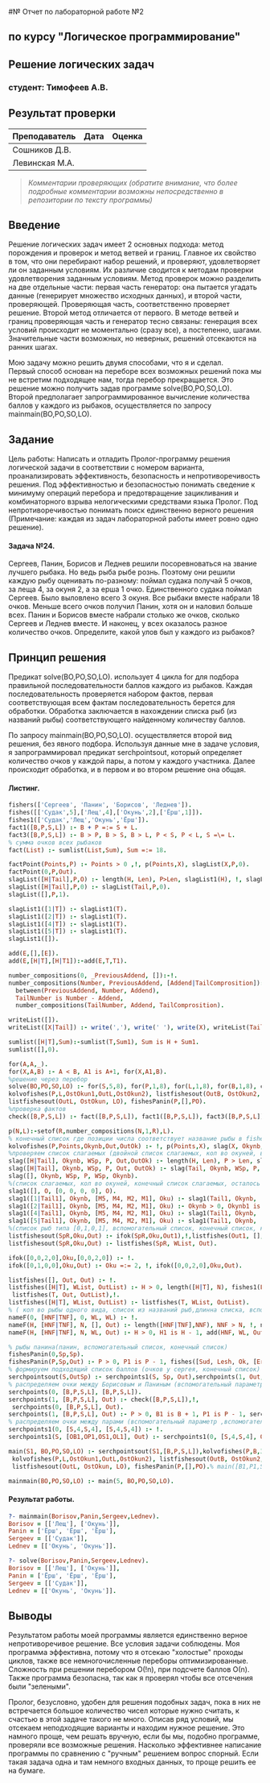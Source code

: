 #№ Отчет по лабораторной работе №2
## по курсу "Логическое программирование"

## Решение логических задач

### студент: Тимофеев А.В.

## Результат проверки

| Преподаватель     | Дата         |  Оценка       |
|-------------------|--------------|---------------|
| Сошников Д.В. |              |               |
| Левинская М.А.|              |               |

> *Комментарии проверяющих (обратите внимание, что более подробные комментарии возможны непосредственно в репозитории по тексту программы)*


## Введение

Решение логических задач имеет 2 основных подхода: метод порождения и проверок и метод ветвей и границ. Главное их свойство в том, что они перебирают набор решений, и проверяют, удовлетворяет ли он заданным условиям. Их различие сводится к методам проверки удовлетворения заданным условиям. Метод проверок можно разделить на две отдельные части: первая часть генератор: она пытается угадать данные (генерирует множество исходных данных), и второй части, проверяющей. Проверяющая часть, соответственно проверяет решение. Второй метод отличается от первого. В методе ветвей и границ проверяющая часть и генератор тесно связаны: генерация всех условий происходит не моментально (сразу все), а постепенно, шагами. Значительные части возможных, но неверных, решений отсекаются на ранних шагах.

Мою задачу можно решить двумя способами, что я и сделал.<br>Первый способ основан на переборе всех возможных решений пока мы не встретим подходящее нам, тогда перебор прекращается. Это решение можно получить задав программе solve(BO,PO,SO,LO).<br> Второй  предполагает запрограммированное вычисление количества баллов у каждого из рыбаков, осуществляется по запросу mainmain(BO,PO,SO,LO).

## Задание

Цель работы: Написать и отладить Пролог-программу решения логической задачи в соответствии с номером варианта, проанализировать эффективность, безопасность и непротиворечивость решения. Под эффективностью и безопасностью понимать сведение к минимуму операций перебора и предотвращение зацикливания и комбинаторного взрыва нелогическими средствами языка Пролог. Под непротиворечивостью понимать поиск единственно верного решения (Примечание: каждая из задач лабораторной работы имеет ровно одно решение).
#### Задача №24.
Сергеев, Панин, Борисов и Леднев решили посоревноваться на звание лучшего рыбака. Но ведь рыба рыбе рознь. Поэтому они решили каждую рыбу оценивать по-разному: поймал судака получай 5 очков, за леща 4, за окуня 2, а за ерша 1 очко. Единственного судака поймал Сергеев. Было выловлено всего 3 окуня. Все рыбаки вместе набрали 18 очков. Меньше всего очков получил Панин, хотя он и наловил больше всех. Панин и Борисов вместе набрали столько же очков, сколько Сергеев и Леднев вместе. И наконец, у всех оказалось разное количество очков. Определите, какой улов был у каждого из рыбаков?

## Принцип решения

Предикат solve(BO,PO,SO,LO). использует 4 цикла for для подбора правильной последовательности баллов каждого из рыбаков. Каждая последовательность проверяется набором фактов, первая соответствующая всем фактам последовательность берется для обработки. Обработка заключается в нахождении списка рыб (из названий рыбы) соответствующего найденному количеству баллов.   

По запросу mainmain(BO,PO,SO,LO). осуществляется второй вид решения, без явного подбора. Используя данные мне в задаче условия, я запрограммировал предикат serchpointsout, который определяет количество очков у каждой пары, а потом у каждого участника. Далее происходит обработка, и в первом и во втором решение она общая. 

#### Листинг.

```prolog
fishers(['Сергеев', 'Панин', 'Борисов', 'Леднев']).
fishes([['Судак',5],['Лещ',4],['Окунь',2],['Ёрш',1]]).
fishes1(['Судак','Лещ','Окунь','Ёрш']).
fact1([B,P,S,L]) :- B + P =:= S + L.
fact3([B,P,S,L]) :- B > P, B > S, B > L, P < S, P < L, S =\= L.
% сумма очков всех рыбаков
fact(List) :- sumlist(List,Sum), Sum =:= 18.

factPoint(Points,P) :- Points > 0 ,!, p(Points,X), slagList(X,P,0).
factPoint(0,P,Out).
slagList([H|Tail],P,O) :- length(H, Len), P>Len, slagList1(H), !, slagList([],P,1).
slagList([H|Tail],P,0) :- slagList(Tail,P,0).
slagList([],P,1). 

slagList1([1|T]) :- slagList1(T).
slagList1([2|T]) :- slagList1(T).
slagList1([4|T]) :- slagList1(T).
slagList1([5|T]) :- slagList1(T).
slagList1([]).

add(E,[],[E]).
add(E,[H|T],[H|T1]):-add(E,T,T1).

number_compositions(0, _PreviousAddend, []):-!.
number_compositions(Number, PreviousAddend, [Addend|TailComprosition]):-
  between(PreviousAddend, Number, Addend),
  TailNumber is Number - Addend,
  number_compositions(TailNumber, Addend, TailComprosition).

writeList([]).
writeList([X|Tail]) :- write(','), write(' '), write(X), writeList(Tail).

sumlist([H|T],Sum):-sumlist(T,Sum1), Sum is H + Sum1.
sumlist([],0).

for(A,A,_).
for(X,A,B) :- A < B, A1 is A+1, for(X,A1,B).
%решение через перебор
solve(BO,PO,SO,LO) :- for(S,5,8), for(P,1,8), for(L,1,8), for(B,1,8), check([B,P,S,L]),!,kolvofishes(P,B,3,OutB,OstOkun),kolvofishes(P,S,OstOkun,OutSer,OstOkun1),
kolvofishes(P,L,OstOkun1,OutL,OstOkun2), listfishesout(OutB, OstOkun2, BO), listfishesout(OutSer, OstOkun2, SO), 
listfishesout(OutL, OstOkun, LO), fishesPanin(P,[],PO).
%проверка фактов
check([B,P,S,L]) :- fact([B,P,S,L]), fact1([B,P,S,L]), fact3([B,P,S,L]), factPoint(B,P), factPoint(S,P), factPoint(L,P).

p(N,L):-setof(R,number_compositions(N,1,R),L).
% конечный список где позиции числа соответствует название рыбы в fishes1(['Судак','Лещ','Окунь','Ёрш']) число обозначает шт рыбы, оставшиеся окуни)
kolvofishes(P,Points,Okynb,Out,OutOk) :- !, p(Points,X), slag(X, Okynb, WSp, P, Out, OutOk).
%проверяем список слагаемых (двойной список слагаемых, кол во окуней, вспомогательный список, Кол-во рыб у панина, конечный список, конечное кол-во окуней)
slag([H|Tail], Okynb, WSp, P, Out,OutOk) :- length(H, Len), P > Len, slag1(H, Okynb, Out1, Oku),!,slag(Tail, Oku, Out1, P, Out,OutOk). % отрицание 
slag([H|Tail], Okynb, WSp, P, Out, OutOk) :- slag(Tail, Okynb, WSp, P, Out,OutOk).
slag([], Okynb, WSp, P, WSp, Okynb).
%(список слагаемых, кол во окуней, конечный список слагаемых, осталось окуней)
slag1([], O, [0, 0, 0, 0], O).
slag1([1|Tail1], Okynb, [M5, M4, M2, M1], Oku) :- slag1(Tail1, Okynb, [M5, M4, M2, M11], Oku), M1 is M11 + 1.
slag1([2|Tail1], Okynb, [M5, M4, M2, M1], Oku) :- Okynb > 0, Okynb1 is Okynb - 1, slag1(Tail1, Okynb1, [M5, M4, M22, M1], Oku),M2 is M22 + 1.
slag1([4|Tail1], Okynb, [M5, M4, M2, M1], Oku) :- slag1(Tail1, Okynb, [M5, M44, M2, M1], Oku),M4 is M44 + 1.
slag1([5|Tail1], Okynb, [M5, M4, M2, M1], Oku) :- slag1(Tail1, Okynb, [M55, M4, M2, M1], Oku), M5 is M55 + 1.
%(список рыб типа [0,1,0,1], вспомогательный список, конечный список, кол-во окуней) из списка где отмеченно сколько какой рыбы поймал рыбак получаем список из названий рыбы
listfishesout(SpR,Oku,Out) :- ifok(SpR,Oku,Out1),!,listfishes(Out1, [], Out).
listfishesout(SpR,Oku,Out) :- listfishes(SpR, WList, Out).

ifok([0,0,2,0],Oku,[0,0,2,0]) :- !.
ifok([0,1,0,0],Oku,Out) :- Oku =:= 2, !, ifok([0,0,2,0],Oku,Out).

listfishes([], Out, Out) :- !.
listfishes([H|T], WList, OutList) :- H > 0, length([H|T], N), fishes1(ListNF), nameF(H, ListNF, N, WL, Out1), add(Out1,WList,Out),
 listfishes(T, Out, OutList),!.
listfishes([H|T], WList, OutList) :- listfishes(T, WList, OutList).
% ( кол во рыбы одного вида, список из названий рыб,длинна списка, вспомогательный список, вывод)
nameF(0, [HNF|TNF], 0, WL, WL) :- !.
nameF(H, [HNF|TNF], N, [], Out) :- length([HNF|TNF],NNF), NNF > N, !, nameF(H, TNF, N, [], Out).
nameF(H, [HNF|TNF], N, WL, Out) :- H > 0, H1 is H - 1, add(HNF, WL, Out1), !,nameF(H1, [HNF], 0, Out1, Out).

% рыбы панина(панин, вспомогательный список, конечный список)
fishesPanin(0,Sp,Sp).
fishesPanin(P,Sp,Out) :- P > 0, P1 is P - 1, fishes([Sud, Lesh, Ok, [Ersh,_]]), add(Ersh,Sp,Out1), fishesPanin(P1,Out1,Out),!.
% формируем подходящий список баллов (очков у сергея, конечный список)
serchpointsout(S,OutSp) :- serchpoints1(S, Sp, Out),serchpoints(1, Out, OutSp).
% распределяем очки между Борисовым и Паниным (вспомогательный параметр ,вспомогательный список, конечный список)
serchpoints(0, [B,P,S,L], [B,P,S,L]).
serchpoints(1, [B,P,S,L], Out) :- check([B,P,S,L]),!,
 serchpoints(0, [B,P,S,L], Out).
serchpoints(1, [B,P,S,L], Out) :- P > 0, B1 is B + 1, P1 is P - 1, serchpoints(1, [B1,P1,S,L], Out).
% распределяем очки между парами (вспомогательный параметр ,вспомогательный список, конечный список)
serchpoints1(0, [S,4,S,4], [S,4,S,4]) :- !.
serchpoints1(S, [OB1,OP1,OS1,OL1], Out) :- serchpoints1(0, [S,4,S,4], Out).

main(S1, BO,PO,SO,LO) :- serchpointsout(S1,[B,P,S,L]),kolvofishes(P,B,3,OutB,OstOkun),kolvofishes(P,S,OstOkun,OutSer,OstOkun1),
 kolvofishes(P,L,OstOkun1,OutL,OstOkun2), listfishesout(OutB, OstOkun2, BO), listfishesout(OutSer, OstOkun2, SO), 
 listfishesout(OutL, OstOkun, LO), fishesPanin(P,[],PO).% main([B1,P1,S1,L1], [BO,PO,SO,LO]).

mainmain(BO,PO,SO,LO) :- main(5, BO,PO,SO,LO).
```
#### Результат работы.
```prolog
?- mainmain(Borisov,Panin,Sergeev,Lednev).
Borisov = [['Лещ'], ['Окунь']],
Panin = ['Ёрш', 'Ёрш', 'Ёрш'],
Sergeev = [['Судак']],
Lednev = [['Окунь', 'Окунь']].

?- solve(Borisov,Panin,Sergeev,Lednev).
Borisov = [['Лещ'], ['Окунь']],
Panin = ['Ёрш', 'Ёрш', 'Ёрш'],
Sergeev = [['Судак']],
Lednev = [['Окунь', 'Окунь']].

```

## Выводы

Результатом работы моей программы является единственно верное непротиворечивое решение. Все условия задачи соблюдены. Моя программа эффективна, потому что я отсекаю "холостые" проходы циклов, также все немногочисленные переборы оптимизированные. Сложность при решении перебором О(!n), при подсчете баллов О(n). Также программа безопасна, так как я проверял чтобы все отсечения были "зелеными".

Пролог, безусловно, удобен для решения подобных задач, пока в них не встречается большое количество чисел которые нужно считать, к счастью в этой задаче такого не много. Описав ряд условий, мы отсекаем неподходящие варианты и находим нужное решение. Это намного проще, чем решать вручную, если бы мы, подобно программе, проверяли все возможные решения. Насколько эффективнее написание программы по сравнению с "ручным" решением вопрос спорный. Если такая задача одна и там немного входных данных, то проще решить ее на бумаге.